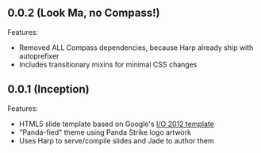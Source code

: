 ## 0.0.2 (Look Ma, no Compass!)

Features:

  - Removed ALL Compass dependencies, because Harp already ship with autoprefixer
  - Includes transitionary mixins for minimal CSS changes

## 0.0.1 (Inception)

Features:

  - HTML5 slide template based on Google's [I/O 2012 template][1]
  - "Panda-fied" theme using Panda Strike logo artwork
  - Uses Harp to serve/compile slides and Jade to author them

[1]: https://code.google.com/p/io-2012-slides
